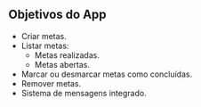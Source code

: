 ## Objetivos do App

- Criar metas.
- Listar metas:
  - Metas realizadas.
  - Metas abertas.
- Marcar ou desmarcar metas como concluídas.
- Remover metas.
- Sistema de mensagens integrado.
